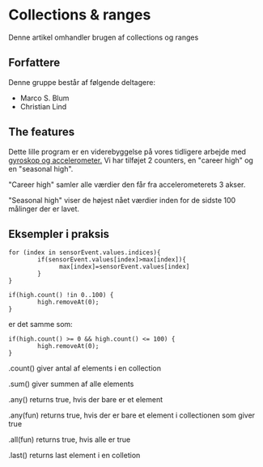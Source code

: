 # Collections & ranges
Denne artikel omhandler brugen af collections og ranges

## Forfattere
Denne gruppe består af følgende deltagere:
- Marco S. Blum
- Christian Lind

## The features
Dette lille program er en viderebyggelse på vores tidligere arbejde med [gyroskop og accelerometer.](https://github.com/Thug-Lyfe/kotlinArtikel)
Vi har tilføjet 2 counters, en "career high" og en "seasonal high".

"Career high" samler alle værdier den får fra accelerometerets 3 akser.

"Seasonal high" viser de højest nået værdier inden for de sidste 100 målinger der er lavet.

## Eksempler i praksis
```
for (index in sensorEvent.values.indices){
        if(sensorEvent.values[index]>max[index]){
              max[index]=sensorEvent.values[index]
        }
}
```

```
if(high.count() !in 0..100) {
        high.removeAt(0);
}
```
er det samme som: 
```
if(high.count() >= 0 && high.count() <= 100) {
        high.removeAt(0);
}
```
.count() giver antal af elements i en collection

.sum() giver summen af alle elements

.any() returns true, hvis der bare er et element

.any(fun) returns true, hvis der er bare et element i collectionen som giver true

.all(fun) returns true, hvis alle er true

.last() returns last element i en colletion
